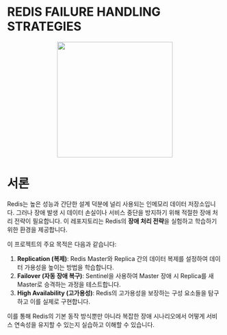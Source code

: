 # REDIS FAILURE HANDLING STRATEGIES
<div align="center">
<img src="https://github.com/user-attachments/assets/c347e9fd-2635-435b-97a8-2a372071d83d" width="270px"/>
</div>

# 서론
Redis는 높은 성능과 간단한 설계 덕분에 널리 사용되는 인메모리 데이터 저장소입니다. 그러나 장애 발생 시 데이터 손실이나 서비스 중단을 방지하기 위해 적절한 장애 처리 전략이 필요합니다. 이 레포지토리는 Redis의 **장애 처리 전략**을 실험하고 학습하기 위한 환경을 제공합니다.

이 프로젝트의 주요 목적은 다음과 같습니다:
1. **Replication (복제)**: Redis Master와 Replica 간의 데이터 복제를 설정하여 데이터 가용성을 높이는 방법을 학습합니다.
2. **Failover (자동 장애 복구)**: Sentinel을 사용하여 Master 장애 시 Replica를 새 Master로 승격하는 과정을 테스트합니다.
3. **High Availability (고가용성)**: Redis의 고가용성을 보장하는 구성 요소들을 탐구하고 이를 실제로 구현합니다.

이를 통해 Redis의 기본 동작 방식뿐만 아니라 복잡한 장애 시나리오에서 어떻게 서비스 연속성을 유지할 수 있는지 실습하고 이해할 수 있습니다.
